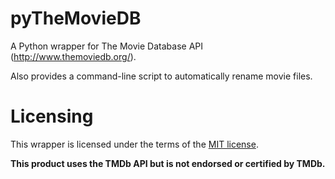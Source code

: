 pyTheMovieDB
============

A Python wrapper for The Movie Database API (http://www.themoviedb.org/).

Also provides a command-line script to automatically rename movie files.

Licensing
=========

This wrapper is licensed under the terms of the [MIT license](http://opensource.org/licenses/mit-license.php).

**This product uses the TMDb API but is not endorsed or certified by TMDb.**
